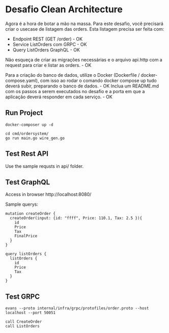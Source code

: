 # Desafio Clean Architecture

Agora é a hora de botar a mão na massa. Para este desafio, você precisará criar o usecase de listagem das orders.
Esta listagem precisa ser feita com:
- Endpoint REST (GET /order) - OK
- Service ListOrders com GRPC - OK
- Query ListOrders GraphQL - OK
  
Não esqueça de criar as migrações necessárias e o arquivo api.http com a request para criar e listar as orders.  - OK

Para a criação do banco de dados, utilize o Docker (Dockerfile / docker-compose.yaml), com isso ao rodar o comando docker compose up tudo deverá subir, preparando o banco de dados. - OK
Inclua um README.md com os passos a serem executados no desafio e a porta em que a aplicação deverá responder em cada serviço. - OK

## Run Project
```
docker-composer up -d
```

```
cd cmd/ordersystem/
go run main.go wire_gen.go
```

## Test Rest API

Use the sample requsts in api/ folder.

## Test GraphQL

Access in browser http://localhost:8080/

Sample querys:
```
mutation createOrder {
  createOrder(input: {id: "ffff", Price: 110.1, Tax: 2.5 }){
    id
    Price
    Tax
    FinalPrice
  }
}
```
```
query listOrders {
  listOrders {
    id
    Price
    Tax
  }
}
```

## Test GRPC

```
evans --proto internal/infra/grpc/protofiles/order.proto --host localhost --port 50051

call CreateOrder
call ListOrders
```



